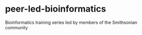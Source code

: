 # peer-led-bioinformatics
Bioinformatics training series led by members of the Smithsonian community
